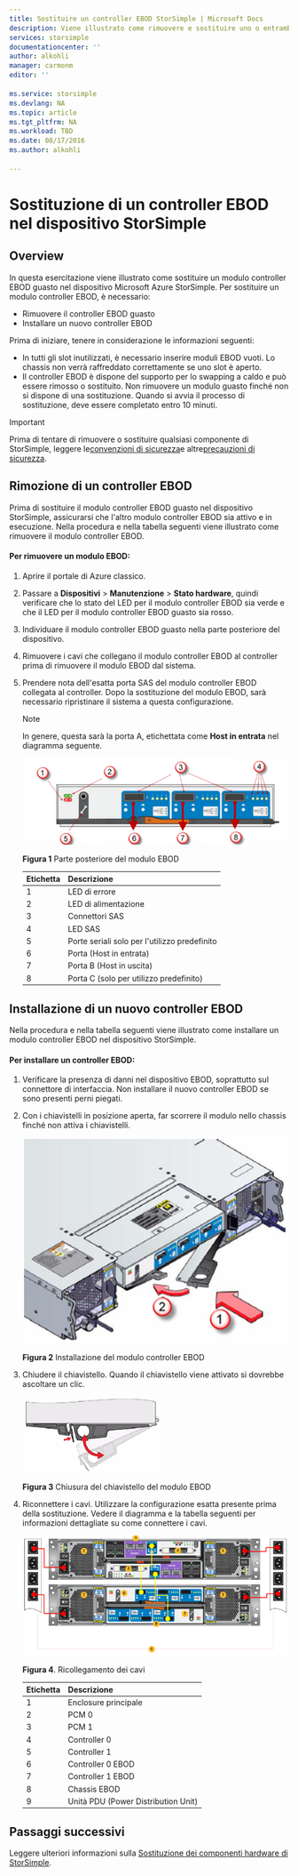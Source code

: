 ```yaml
---
title: Sostituire un controller EBOD StorSimple | Microsoft Docs
description: Viene illustrato come rimuovere e sostituire uno o entrambi i controller EBOD in un dispositivo StorSimple 8600.
services: storsimple
documentationcenter: ''
author: alkohli
manager: carmonm
editor: ''

ms.service: storsimple
ms.devlang: NA
ms.topic: article
ms.tgt_pltfrm: NA
ms.workload: TBD
ms.date: 08/17/2016
ms.author: alkohli

---
```

# Sostituzione di un controller EBOD nel dispositivo StorSimple
## Overview
In questa esercitazione viene illustrato come sostituire un modulo controller EBOD guasto nel dispositivo Microsoft Azure StorSimple. Per sostituire un modulo controller EBOD, è necessario:

* Rimuovere il controller EBOD guasto
* Installare un nuovo controller EBOD

Prima di iniziare, tenere in considerazione le informazioni seguenti:

* In tutti gli slot inutilizzati, è necessario inserire moduli EBOD vuoti. Lo chassis non verrà raffreddato correttamente se uno slot è aperto.
* Il controller EBOD è dispone del supporto per lo swapping a caldo e può essere rimosso o sostituito. Non rimuovere un modulo guasto finché non si dispone di una sostituzione. Quando si avvia il processo di sostituzione, deve essere completato entro 10 minuti.

> [!IMPORTANT]
> Prima di tentare di rimuovere o sostituire qualsiasi componente di StorSimple, leggere le[convenzioni di sicurezza](storsimple-safety.md#safety-icon-conventions)e altre[precauzioni di sicurezza](storsimple-safety.md).
> 
> 

## Rimozione di un controller EBOD
Prima di sostituire il modulo controller EBOD guasto nel dispositivo StorSimple, assicurarsi che l'altro modulo controller EBOD sia attivo e in esecuzione. Nella procedura e nella tabella seguenti viene illustrato come rimuovere il modulo controller EBOD.

#### Per rimuovere un modulo EBOD:
1. Aprire il portale di Azure classico.
2. Passare a **Dispositivi** > **Manutenzione** > **Stato hardware**, quindi verificare che lo stato del LED per il modulo controller EBOD sia verde e che il LED per il modulo controller EBOD guasto sia rosso.
3. Individuare il modulo controller EBOD guasto nella parte posteriore del dispositivo.
4. Rimuovere i cavi che collegano il modulo controller EBOD al controller prima di rimuovere il modulo EBOD dal sistema.
5. Prendere nota dell'esatta porta SAS del modulo controller EBOD collegata al controller. Dopo la sostituzione del modulo EBOD, sarà necessario ripristinare il sistema a questa configurazione.
   
   > [!NOTE]
   > In genere, questa sarà la porta A, etichettata come **Host in entrata** nel diagramma seguente.
   > 
   > 
   
    ![Backplane del controller EBOD](./media/storsimple-ebod-controller-replacement/IC741049.png)
   
     **Figura 1** Parte posteriore del modulo EBOD
   
   | Etichetta | Descrizione |
   |:--- |:--- |
   | 1 |LED di errore |
   | 2 |LED di alimentazione |
   | 3 |Connettori SAS |
   | 4 |LED SAS |
   | 5 |Porte seriali solo per l'utilizzo predefinito |
   | 6 |Porta (Host in entrata) |
   | 7 |Porta B (Host in uscita) |
   | 8 |Porta C (solo per utilizzo predefinito) |

## Installazione di un nuovo controller EBOD
Nella procedura e nella tabella seguenti viene illustrato come installare un modulo controller EBOD nel dispositivo StorSimple.

#### Per installare un controller EBOD:
1. Verificare la presenza di danni nel dispositivo EBOD, soprattutto sul connettore di interfaccia. Non installare il nuovo controller EBOD se sono presenti perni piegati.
2. Con i chiavistelli in posizione aperta, far scorrere il modulo nello chassis finché non attiva i chiavistelli.
   
    ![Installazione del controller EBOD](./media/storsimple-ebod-controller-replacement/IC741050.png)
   
    **Figura 2** Installazione del modulo controller EBOD
3. Chiudere il chiavistello. Quando il chiavistello viene attivato si dovrebbe ascoltare un clic.
   
    ![Rilascio del latch EBOD](./media/storsimple-ebod-controller-replacement/IC741047.png)
   
    **Figura 3** Chiusura del chiavistello del modulo EBOD
4. Riconnettere i cavi. Utilizzare la configurazione esatta presente prima della sostituzione. Vedere il diagramma e la tabella seguenti per informazioni dettagliate su come connettere i cavi.
   
    ![Cablare il dispositivo 4U per l'alimentazione](./media/storsimple-ebod-controller-replacement/IC770723.png)
   
    **Figura 4**. Ricollegamento dei cavi
   
   | Etichetta | Descrizione |
   |:--- |:--- |
   | 1 |Enclosure principale |
   | 2 |PCM 0 |
   | 3 |PCM 1 |
   | 4 |Controller 0 |
   | 5 |Controller 1 |
   | 6 |Controller 0 EBOD |
   | 7 |Controller 1 EBOD |
   | 8 |Chassis EBOD |
   | 9 |Unità PDU (Power Distribution Unit) |

## Passaggi successivi
Leggere ulteriori informazioni sulla [Sostituzione dei componenti hardware di StorSimple](storsimple-hardware-component-replacement.md).

<!---HONumber=AcomDC_0824_2016-->